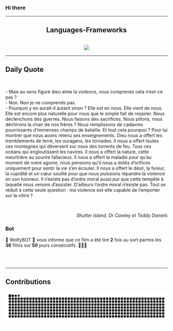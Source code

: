 ### Hi there
<hr/>
<h2 align="center">
 Languages-Frameworks
</h2>
<br/>
<div align="center">
 <a href="https://skillicons.dev">
  <img src="https://skillicons.dev/icons?i=python,django,html,css,bootstrap,javascript,github"/>
 </a>
</div>
<hr/>
<div>
 <h2>
  Daily Quote
 </h2>
 <br/>
 <div>
  <p id="quote">
   - Mais au sens figuré dieu aime la violence, vous comprenez cela n’est-ce pas ?
<br>- Non. Non je ne comprends pas.
<br>- Pourquoi y en aurait-il autant sinon ? Elle est en nous. Elle vient de nous. Elle est encore plus naturelle pour nous que le simple fait de respirer. Nous déclenchons des guerres. Nous faisons des sacrifices. Nous pillons, nous déchirons la chair de nos frères ? Nous remplissons de cadavres pourrissants d’immenses champs de bataille. Et tout cela pourquoi ? Pour lui montrer que nous avons retenu ses enseignements. Dieu nous a offert les tremblements de terre, les ouragans, les tornades. Il nous a offert toutes ces montagnes qui déversent sur nous des torrents de feu. Tous ces océans qui engloutissent les navires. Il nous a offert la nature, cette meurtrière au sourire fallacieux. Il nous a offert la maladie pour qu’au moment de notre agonie, nous pensions qu’il nous a dotés d’orifices uniquement pour sentir la vie s’en écouler. Il nous a offert le désir, la fureur, la cupidité et un cœur souillé pour que nous puissions répandre la violence en son honneur. Il n’existe pas d’ordre moral aussi pur que cette tempête à laquelle nous venons d’assister. D’ailleurs l’ordre moral n’existe pas. Tout se réduit à cette seule question : ma violence est-elle capable de l’emporter sur la vôtre ?
  </p>
 </div>
 <br>
  <div align="right">
   <p id="movie" style="text-align: right; font-style: italic;">
    Shutter Island, Dr Cawley et Teddy Daniels
   </p>
  </div>
  <div>
   <h3>
    Bot
   </h3>
   <p id="bot">
    🤖 WolfyBOT 🤖 vous informe que ce film a été tiré <b>2</b> fois au sort parmis les <b>36</b> films sur <b>50</b> jours consécutifs. 🎲🎲🎲
   </p>
  </div>
  <br/>
 </br>
</div>
<hr/>
<div>
 <h2>
  Contributions
 </h2>
 <img alt="snake gif" src="https://github.com/Loupthevenin/Loupthevenin/blob/output/github-contribution-grid-snake-dark.svg"/>
</div>
